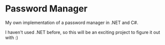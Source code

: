 # Password Manager
My own implementation of a password manager in .NET and C#.

I haven't used .NET before, so this will be an exciting project to figure it out with :)
